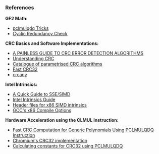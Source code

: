 ### References

**GF2 Math:**
- [pclmulqdq Tricks](https://wunkolo.github.io/post/2020/05/pclmulqdq-tricks)
- [Cyclic Redundancy Check](https://tadmccorkle.com/blog/posts/cyclic-redundancy-check)

**CRC Basics and Software Implementations:**
- [A PAINLESS GUIDE TO CRC ERROR DETECTION ALGORITHMS](https://www.zlib.net/crc_v3.txt)
- [Understanding CRC](https://www.sunshine2k.de/articles/coding/crc/understanding_crc.html)
- [Catalogue of parametrised CRC algorithms](https://reveng.sourceforge.io/crc-catalogue)
- [Fast CRC32](https://create.stephan-brumme.com/crc32)
- [crcany](https://github.com/madler/crcany)

**Intel Intrinsics:**
- [A Quick Guide to SSE/SIMD](https://www.cs.virginia.edu/~cr4bd/3330/F2018/simdref.html)
- [Intel Intrinsics Guide](https://www.intel.com/content/www/us/en/docs/intrinsics-guide/index.html)
- [Header files for x86 SIMD intrinsics](https://stackoverflow.com/a/11228864)
- [GCC's x86 Compile Options](https://gcc.gnu.org/onlinedocs/gcc/x86-Options.html)

**Hardware Acceleration using the CLMUL Instruction:**
- [Fast CRC Computation for Generic Polynomials Using PCLMULQDQ Instruction](https://web.archive.org/web/20230315165408/https://www.intel.com/content/dam/www/public/us/en/documents/white-papers/fast-crc-computation-generic-polynomials-pclmulqdq-paper.pdf)
- [Chromium's CRC32 implementation](https://chromium.googlesource.com/chromium/src/third_party/zlib/+/refs/heads/main/crc32_simd.c)
- [Calculating constants for CRC32 using PCLMULQDQ](https://stackoverflow.com/a/21201497)
